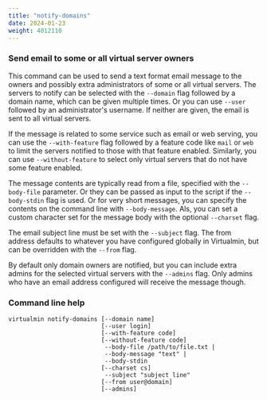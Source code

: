 ```yaml
---
title: "notify-domains"
date: 2024-01-23
weight: 4012110
---
```


### Send email to some or all virtual server owners

This command can be used to send a text format email message to the owners and possibly extra administrators of some or all virtual servers. The servers to notify can be selected with the `--domain` flag followed by a domain name, which can be given multiple times. Or you can use `--user` followed by an administrator's username. If neither are given, the email is sent to all virtual servers.

If the message is related to some service such as email or web serving, you can use the `--with-feature` flag followed by a feature code like `mail` or `web` to limit the servers notified to those with that feature enabled. Similarly, you can use `--without-feature` to select only virtual servers that do not have some feature enabled.

The message contents are typically read from a file, specified with the `--body-file` parameter. Or they can be passed as input to the script if the `--body-stdin` flag is used. Or for very short messages, you can specify the contents on the command line with `--body-message`. Als, you can set a custom character set for the message body with the optional `--charset` flag.

The email subject line must be set with the `--subject` flag. The from address defaults to whatever you have configured globally in Virtualmin, but can be overridden with the `--from` flag.

By default only domain owners are notified, but you can include extra admins for the selected virtual servers with the `--admins` flag. Only admins who have an email address configured will receive the message though.
 
### Command line help

```text
virtualmin notify-domains [--domain name]
                          [--user login]
                          [--with-feature code]
                          [--without-feature code]
                           --body-file /path/to/file.txt |
                           --body-message "text" |
                           --body-stdin
                          [--charset cs]
                           --subject "subject line"
                          [--from user@domain]
                          [--admins]
```
